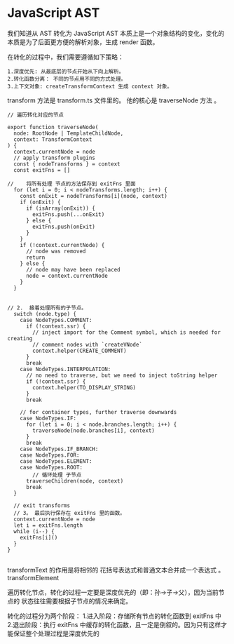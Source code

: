 # JavaScript AST

我们知道从 AST 转化为 JavaScript AST 本质上是一个对象结构的变化，变化的本质是为了后面更方便的解析对象，生成 render 函数。

在转化的过程中，我们需要遵循如下策略：

    1.深度优先: 从最底层的节点开始从下向上解析。
    2.转化函数分离： 不同的节点用不同的方式处理。
    3.上下文对象: createTransformContext 生成 context 对象。

transform 方法是 transform.ts 文件里的。 他的核心是 traverseNode 方法 。

```TS
// 遍历转化对应的节点

export function traverseNode(
  node: RootNode | TemplateChildNode,
  context: TransformContext
) {
  context.currentNode = node
  // apply transform plugins
  const { nodeTransforms } = context
  const exitFns = []

//    将所有处理 节点的方法保存到 exitFns 里面
  for (let i = 0; i < nodeTransforms.length; i++) {
    const onExit = nodeTransforms[i](node, context)
    if (onExit) {
      if (isArray(onExit)) {
        exitFns.push(...onExit)
      } else {
        exitFns.push(onExit)
      }
    }
    if (!context.currentNode) {
      // node was removed
      return
    } else {
      // node may have been replaced
      node = context.currentNode
    }
  }


// 2.  接着处理所有的子节点。
  switch (node.type) {
    case NodeTypes.COMMENT:
      if (!context.ssr) {
        // inject import for the Comment symbol, which is needed for creating
        // comment nodes with `createVNode`
        context.helper(CREATE_COMMENT)
      }
      break
    case NodeTypes.INTERPOLATION:
      // no need to traverse, but we need to inject toString helper
      if (!context.ssr) {
        context.helper(TO_DISPLAY_STRING)
      }
      break

    // for container types, further traverse downwards
    case NodeTypes.IF:
      for (let i = 0; i < node.branches.length; i++) {
        traverseNode(node.branches[i], context)
      }
      break
    case NodeTypes.IF_BRANCH:
    case NodeTypes.FOR:
    case NodeTypes.ELEMENT:
    case NodeTypes.ROOT:
        // 循环处理 子节点
      traverseChildren(node, context)
      break
  }

  // exit transforms
  // 3。 最后执行保存在 exitFns 里的函数。
  context.currentNode = node
  let i = exitFns.length
  while (i--) {
    exitFns[i]()
  }
}


```

transformText 的作用是将相邻的 花括号表达式和普通文本合并成一个表达式 。
transformElement

遍历转化节点，转化的过程一定要是深度优先的（即：孙->子->父），因为当前节点的
状态往往需要根据子节点的情况来确定。

转化的过程分为两个阶段： 1.进入阶段：存储所有节点的转化函数到 exitFns 中 2.退出阶段：执行 exitFns 中缓存的转化函数，且一定是倒叙的。因为只有这样才能保证整个处理过程是深度优先的
